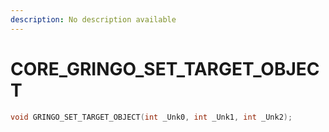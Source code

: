 ```yaml
---
description: No description available 
---
```


# CORE\_GRINGO_SET_TARGET_OBJECT

```cpp
void GRINGO_SET_TARGET_OBJECT(int _Unk0, int _Unk1, int _Unk2);
```